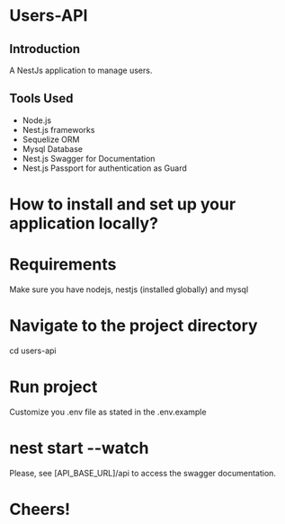 

# Users-API

## Introduction

A NestJs application to manage users.

## Tools Used

- Node.js
- Nest.js frameworks
- Sequelize ORM
- Mysql Database
- Nest.js Swagger for Documentation
- Nest.js Passport for authentication as Guard

# How to install and set up your application locally?

# Requirements 
Make sure you have nodejs, nestjs (installed globally) and mysql

# Navigate to the project directory
cd users-api

# Run project
Customize you .env file as stated in the .env.example
# nest start --watch 
Please, see [API_BASE_URL]/api to access the swagger documentation.

# Cheers! 


